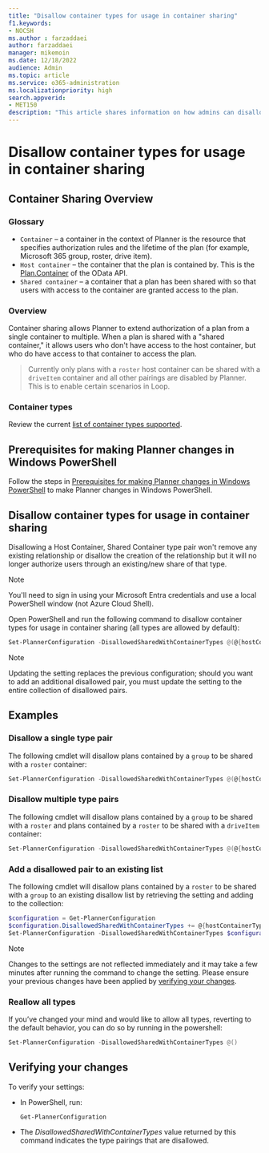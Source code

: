 ```yaml
---
title: "Disallow container types for usage in container sharing"
f1.keywords:
- NOCSH
ms.author : farzaddaei
author: farzaddaei
manager: mikemoin
ms.date: 12/18/2022
audience: Admin
ms.topic: article
ms.service: o365-administration
ms.localizationpriority: high
search.appverid:
- MET150
description: "This article shares information on how admins can disallow certain container type pairs from container sharing"
---
```


# Disallow container types for usage in container sharing

## Container Sharing Overview

### Glossary

- `Container` – a container in the context of Planner is the resource that specifies authorization rules and the lifetime of the plan (for example, Microsoft 365 group, roster, drive item).
- `Host container` – the container that the plan is contained by. This is the [Plan.Container](/graph/api/resources/plannerplan) of the OData API.
- `Shared container` – a container that a plan has been shared with so that users with access to the container are granted access to the plan.

### Overview

Container sharing allows Planner to extend authorization of a plan from a single container to multiple. When a plan is shared with a "shared container," it allows users who don't have access to the host container, but who do have access to that container to access the plan.

> Currently only plans with a `roster` host container can be shared with a `driveItem` container and all other pairings are disabled by Planner. This is to enable certain scenarios in Loop.

### Container types

Review the current [list of container types supported](/graph/api/resources/plannerplancontainer).

## Prerequisites for making Planner changes in Windows PowerShell

Follow the steps in [Prerequisites for making Planner changes in Windows PowerShell](prerequisites-for-powershell.md) to make Planner changes in Windows PowerShell.

## Disallow container types for usage in container sharing

Disallowing a Host Container, Shared Container type pair won't remove any existing relationship or disallow the creation of the relationship but it will no longer authorize users through an existing/new share of that type.

> [!NOTE]
> You'll need to sign in using your Microsoft Entra credentials and use a local PowerShell window (not Azure Cloud Shell).

Open PowerShell and run the following command to disallow container types for usage in container sharing (all types are allowed by default):

```powershell
Set-PlannerConfiguration -DisallowedSharedWithContainerTypes @(@{hostContainerType = "<The type of the host container>"; sharedWithContainerType = "<The type of the shared with container>"})
```

> [!NOTE]
> Updating the setting replaces the previous configuration; should you want to add an additional disallowed pair, you must update the setting to the entire collection of disallowed pairs.

## Examples

### Disallow a single type pair

The following cmdlet will disallow plans contained by a `group` to be shared with a `roster` container:

```powershell
Set-PlannerConfiguration -DisallowedSharedWithContainerTypes @(@{hostContainerType = "group"; sharedWithContainerType = "roster"})
```

### Disallow multiple type pairs

The following cmdlet will disallow plans contained by a `group` to be shared with a `roster` and plans contained by a `roster` to be shared with a `driveItem` container:

```powershell
Set-PlannerConfiguration -DisallowedSharedWithContainerTypes @(@{hostContainerType = "group"; sharedWithContainerType = "roster"},@{hostContainerType = "roster"; sharedWithContainerType = "driveItem"})
```

### Add a disallowed pair to an existing list

The following cmdlet will disallow plans contained by a `roster` to be shared with a `group` to an existing disallow list by retrieving the setting and adding to the collection:

```powershell
$configuration = Get-PlannerConfiguration
$configuration.DisallowedSharedWithContainerTypes += @{hostContainerType = "roster"; sharedWithContainerType = "group"}
Set-PlannerConfiguration -DisallowedSharedWithContainerTypes $configuration.DisallowedSharedWithContainerTypes
```

> [!NOTE]
> Changes to the settings are not reflected immediately and it may take a few minutes after running the command to change the setting. Please ensure your previous changes have been applied by [verifying your changes](#verifying-your-changes).

### Reallow all types

If you’ve changed your mind and would like to allow all types, reverting to the default behavior, you can do so by running in the powershell:

```powershell
Set-PlannerConfiguration -DisallowedSharedWithContainerTypes @()
```

## Verifying your changes

To verify your settings:

- In PowerShell, run:

  ```powershell
  Get-PlannerConfiguration
  ```

- The _DisallowedSharedWithContainerTypes_ value returned by this command indicates the type pairings that are disallowed.
